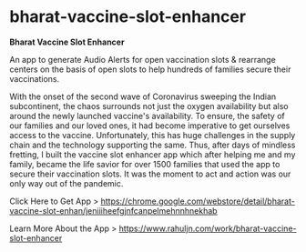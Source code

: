 # bharat-vaccine-slot-enhancer

**Bharat Vaccine Slot Enhancer**

An app to generate Audio Alerts for open vaccination slots & rearrange centers on the basis of open slots to help hundreds of families secure their vaccinations.

With the onset of the second wave of Coronavirus sweeping the Indian subcontinent, the chaos surrounds not just the oxygen availability but also around the newly launched vaccine's availability. To ensure, the safety of our families and our loved ones, it had become imperative to get ourselves access to the vaccine. Unfortunately, this has huge challenges in the supply chain and the technology supporting the same. Thus, after days of mindless fretting, I built the vaccine slot enhancer app which after helping me and my family, became the life savior for over 1500 families that used the app to secure their vaccination slots. It was the moment to act and action was our only way out of the pandemic.

Click Here to Get App > https://chrome.google.com/webstore/detail/bharat-vaccine-slot-enhan/jeniiiheefgjnfcanpelmehnnhnekhab

Learn More About the App > https://www.rahuljn.com/work/bharat-vaccine-slot-enhancer
